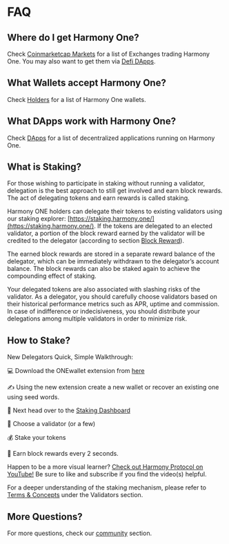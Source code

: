 # FAQ

## Where do I get Harmony One? <a id="where-do-i-get-harmony-one"></a>

Check [Coinmarketcap Markets](https://coinmarketcap.com/currencies/harmony/markets/) for a list of Exchanges trading Harmony One. You may also want to get them via [Defi DApps](https://docs.harmony.one/home/general/dapps/dexes).

## What Wallets accept Harmony One? <a id="what-wallets-accept-harmony-one"></a>

Check [Holders](../../network/holders.md) for a list of Harmony One wallets.

## What DApps work with Harmony One? <a id="what-dapps-work-with-harmony-one"></a>

Check [DApps](../dapps.md) for a list of decentralized applications running on Harmony One.

## What is Staking? <a id="what-is-staking"></a>

For those wishing to participate in staking without running a validator, delegation is the best approach to still get involved and earn block rewards. The act of delegating tokens and earn rewards is called staking.

Harmony ONE holders can delegate their tokens to existing validators using our staking explorer: [https://staking.harmony.one/](https://staking.harmony.one/). If the tokens are delegated to an elected validator, a portion of the block reward earned by the validator will be credited to the delegator \(according to section [Block Reward](https://docs.harmony.one/home/network/validators/definitions/block-reward)\).

The earned block rewards are stored in a separate reward balance of the delegator, which can be immediately withdrawn to the delegator’s account balance. The block rewards can also be staked again to achieve the compounding effect of staking.

Your delegated tokens are also associated with slashing risks of the validator. As a delegator, you should carefully choose validators based on their historical performance metrics such as APR, uptime and commission. In case of indifference or indecisiveness, you should distribute your delegations among multiple validators in order to minimize risk.

## How to Stake? <a id="how-to-stake"></a>

New Delegators Quick, Simple Walkthrough:

💻 Download the ONEwallet extension from [here](https://docs.harmony.one/home/network/wallets/browser-extensions-wallets/one-wallet)​

✍️ Using the new extension create a new wallet or recover an existing one using seed words.

🎯 Next head over to the [Staking Dashboard](https://staking.harmony.one/)​

👀 Choose a validator \(or a few\)

💰 Stake your tokens

🤑 Earn block rewards every 2 seconds.

Happen to be a more visual learner? [Check out Harmony Protocol on YouTube!](https://www.youtube.com/watch?v=FpjbGZqrzYQ&list=PLAzkb1vJXQOR3ZEl25MKiz5-CMw6xVkaW) Be sure to like and subscribe if you find the video\(s\) helpful.

For a deeper understanding of the staking mechanism, please refer to [Terms & Concepts](https://docs.harmony.one/home/validators/definitions) under the Validators section.

## More Questions? <a id="more-questions"></a>

For more questions, check our [community](../community.md) section.

​

_**​**_

​

​

​

​

​

